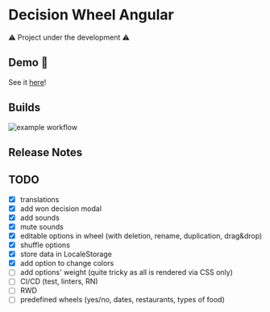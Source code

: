 # Decision Wheel Angular

:warning:  Project under the development :warning:

## Demo :rainbow:

See it [here](https://aszlacheta.github.io/decision-wheel-angular/en-US/)!

## Builds

![example workflow](https://github.com/aszlacheta/decision-wheel-angular/actions/workflows/static.yml/badge.svg?branch=main)

## Release Notes

## TODO

- [x] translations
- [x] add won decision modal
- [x] add sounds
- [x] mute sounds
- [x] editable options in wheel (with deletion, rename, duplication, drag&drop)
- [x] shuffle options
- [x] store data in LocaleStorage
- [x] add option to change colors 
- [ ] add options' weight (quite tricky as all is rendered via CSS only)
- [ ] CI/CD (test, linters, RN)
- [ ] RWD
- [ ] predefined wheels (yes/no, dates, restaurants, types of food)
